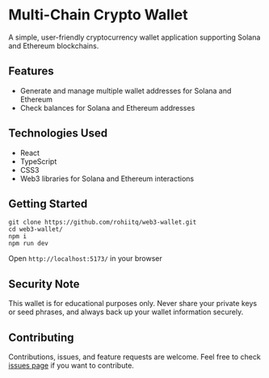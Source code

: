 # Multi-Chain Crypto Wallet

A simple, user-friendly cryptocurrency wallet application supporting Solana and Ethereum blockchains.

## Features

- Generate and manage multiple wallet addresses for Solana and Ethereum
- Check balances for Solana and Ethereum addresses

## Technologies Used

- React
- TypeScript
- CSS3
- Web3 libraries for Solana and Ethereum interactions

## Getting Started
```
git clone https://github.com/rohiitq/web3-wallet.git
cd web3-wallet/
npm i
npm run dev
```
Open `http://localhost:5173/` in your browser

## Security Note

This wallet is for educational purposes only. Never share your private keys or seed phrases, and always back up your wallet information securely.

## Contributing

Contributions, issues, and feature requests are welcome. Feel free to check [issues page](https://github.com/rohiitq/web3-wallet/issues) if you want to contribute.